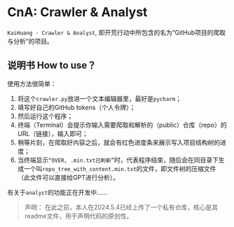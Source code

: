 # CnA: Crawler & Analyst
`KaiHuang · Crawler & Analyst`, 即开荒行动中所包含的名为“GitHub项目的爬取与分析”的项目。

## 说明书 How to use？
使用方法很简单：

1. 将这个``crawler.py``放进一个文本编辑器里，最好是``pycharm``；
2. 填写好自己的GitHub tokens（个人令牌）；
3. 然后运行这个程序；
4. 终端（Terminal）会提示你输入需要爬取和解析的（public）仓库（repo）的URL（链接），输入即可；
5. 稍等片刻，在爬取好内容之后，就会有红色进度条来展示写入项目结构树的进度；
6. 当终端显示```“OVER, .min.txt已刷新”```时，代表程序结束，随后会在同目录下生成一个叫``repo_tree_with_content.min.txt``的文件，即文件树的压缩文件（此文件可以直接给GPT进行分析）。

有关于```analyst```的功能正在开发中……

> 声明：
> 在此之前，本人在2024.5.4已经上传了一个私有仓库，核心是其readme文件，用于声明代码的原创性。
